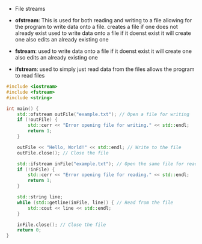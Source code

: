 - File streams

- **ofstream**:  This is used for both reading and writing to a file allowing for the program to write data onto a file. creates a file if one does not already exist   used to write data onto a file if it doenst exist it will create one also edits an already existing one

- **fstream**: used to write data onto a file if it doenst exist it will create one also edits an already existing one

- **ifstream**: used to simply just read data from the files allows the program to read files


```C++
#include <iostream>
#include <fstream>
#include <string>

int main() {
    std::ofstream outFile("example.txt"); // Open a file for writing
    if (!outFile) {
        std::cerr << "Error opening file for writing." << std::endl;
        return 1;
    }

    outFile << "Hello, World!" << std::endl; // Write to the file
    outFile.close(); // Close the file

    std::ifstream inFile("example.txt"); // Open the same file for reading
    if (!inFile) {
        std::cerr << "Error opening file for reading." << std::endl;
        return 1;
    }

    std::string line;
    while (std::getline(inFile, line)) { // Read from the file
        std::cout << line << std::endl;
    }

    inFile.close(); // Close the file
    return 0;
}
```